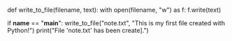 def write_to_file(filename, text):
    with open(filename, "w") as f:
        f.write(text)

if __name__ == "__main__":
    write_to_file("note.txt", "This is my first file created with Python!")
    print("File 'note.txt' has been create].")
